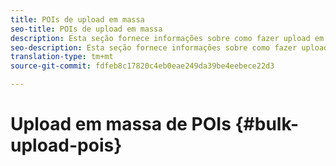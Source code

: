 ```yaml
---
title: POIs de upload em massa
seo-title: POIs de upload em massa
description: Esta seção fornece informações sobre como fazer upload em massa dos POIs.
seo-description: Esta seção fornece informações sobre como fazer upload em massa dos POIs.
translation-type: tm+mt
source-git-commit: fdfeb8c17820c4eb0eae249da39be4eebece22d3

---
```



# Upload em massa de POIs {#bulk-upload-pois}

